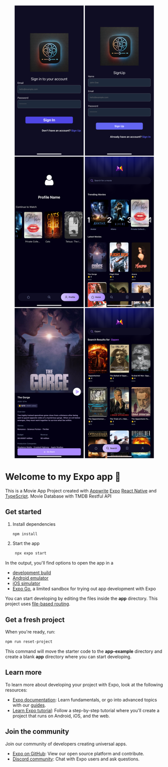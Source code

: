 
<p align="center" class="d-flex">
  <img src="screenshots/IMG_0450.PNG" width="220" />
  <img src="screenshots/IMG_0451.PNG" width="220" />
  <img src="screenshots/IMG_0452.PNG" width="220" />
  <img src="screenshots/IMG_0441.PNG" width="220" />
  <img src="screenshots/IMG_0442.PNG" width="220" />
  <img src="screenshots/IMG_0443.PNG" width="220" />
</p>


# Welcome to my Expo app 👋

This is a Movie App Project  created with [Appwrite](https://appwrite.io/) [Expo](https://expo.dev) [React Native](https://reactnative.dev) and [TypeScript](https://www.typescriptlang.org/).
Movie Database with TMDB Restful API


## Get started

1. Install dependencies

   ```bash
   npm install
   ```

2. Start the app

   ```bash
    npx expo start
   ```

In the output, you'll find options to open the app in a

- [development build](https://docs.expo.dev/develop/development-builds/introduction/)
- [Android emulator](https://docs.expo.dev/workflow/android-studio-emulator/)
- [iOS simulator](https://docs.expo.dev/workflow/ios-simulator/)
- [Expo Go](https://expo.dev/go), a limited sandbox for trying out app development with Expo

You can start developing by editing the files inside the **app** directory. This project uses [file-based routing](https://docs.expo.dev/router/introduction).

## Get a fresh project

When you're ready, run:

```bash
npm run reset-project
```

This command will move the starter code to the **app-example** directory and create a blank **app** directory where you can start developing.

## Learn more

To learn more about developing your project with Expo, look at the following resources:

- [Expo documentation](https://docs.expo.dev/): Learn fundamentals, or go into advanced topics with our [guides](https://docs.expo.dev/guides).
- [Learn Expo tutorial](https://docs.expo.dev/tutorial/introduction/): Follow a step-by-step tutorial where you'll create a project that runs on Android, iOS, and the web.

## Join the community

Join our community of developers creating universal apps.

- [Expo on GitHub](https://github.com/expo/expo): View our open source platform and contribute.
- [Discord community](https://chat.expo.dev): Chat with Expo users and ask questions.